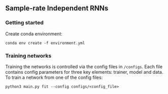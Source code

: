 ## Sample-rate Independent RNNs

### Getting started
Create conda environment:

`conda env create -f environment.yml`

### Training networks
Training the networks is controlled via the config files in `/configs`. Each file contains config parameters for
three key elements: trainer, model and data. To train a network from one of the config files:

`python3 main.py fit --config configs/<config_file>`



